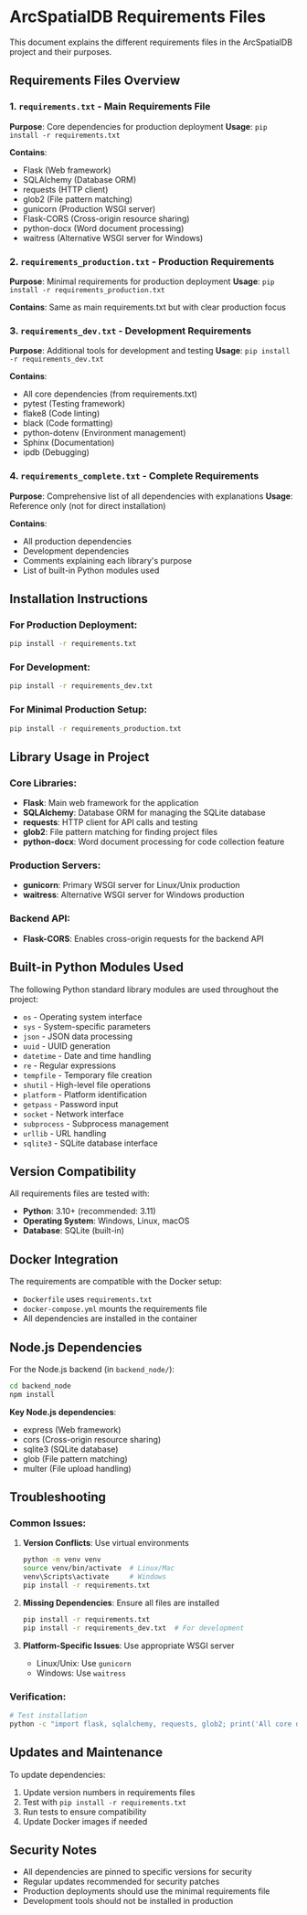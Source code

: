 # ArcSpatialDB Requirements Files

This document explains the different requirements files in the ArcSpatialDB project and their purposes.

## Requirements Files Overview

### 1. **`requirements.txt`** - Main Requirements File
**Purpose**: Core dependencies for production deployment
**Usage**: `pip install -r requirements.txt`

**Contains**:
- Flask (Web framework)
- SQLAlchemy (Database ORM)
- requests (HTTP client)
- glob2 (File pattern matching)
- gunicorn (Production WSGI server)
- Flask-CORS (Cross-origin resource sharing)
- python-docx (Word document processing)
- waitress (Alternative WSGI server for Windows)

### 2. **`requirements_production.txt`** - Production Requirements
**Purpose**: Minimal requirements for production deployment
**Usage**: `pip install -r requirements_production.txt`

**Contains**: Same as main requirements.txt but with clear production focus

### 3. **`requirements_dev.txt`** - Development Requirements
**Purpose**: Additional tools for development and testing
**Usage**: `pip install -r requirements_dev.txt`

**Contains**:
- All core dependencies (from requirements.txt)
- pytest (Testing framework)
- flake8 (Code linting)
- black (Code formatting)
- python-dotenv (Environment management)
- Sphinx (Documentation)
- ipdb (Debugging)

### 4. **`requirements_complete.txt`** - Complete Requirements
**Purpose**: Comprehensive list of all dependencies with explanations
**Usage**: Reference only (not for direct installation)

**Contains**:
- All production dependencies
- Development dependencies
- Comments explaining each library's purpose
- List of built-in Python modules used

## Installation Instructions

### For Production Deployment:
```bash
pip install -r requirements.txt
```

### For Development:
```bash
pip install -r requirements_dev.txt
```

### For Minimal Production Setup:
```bash
pip install -r requirements_production.txt
```

## Library Usage in Project

### Core Libraries:
- **Flask**: Main web framework for the application
- **SQLAlchemy**: Database ORM for managing the SQLite database
- **requests**: HTTP client for API calls and testing
- **glob2**: File pattern matching for finding project files
- **python-docx**: Word document processing for code collection feature

### Production Servers:
- **gunicorn**: Primary WSGI server for Linux/Unix production
- **waitress**: Alternative WSGI server for Windows production

### Backend API:
- **Flask-CORS**: Enables cross-origin requests for the backend API

## Built-in Python Modules Used

The following Python standard library modules are used throughout the project:
- `os` - Operating system interface
- `sys` - System-specific parameters
- `json` - JSON data processing
- `uuid` - UUID generation
- `datetime` - Date and time handling
- `re` - Regular expressions
- `tempfile` - Temporary file creation
- `shutil` - High-level file operations
- `platform` - Platform identification
- `getpass` - Password input
- `socket` - Network interface
- `subprocess` - Subprocess management
- `urllib` - URL handling
- `sqlite3` - SQLite database interface

## Version Compatibility

All requirements files are tested with:
- **Python**: 3.10+ (recommended: 3.11)
- **Operating System**: Windows, Linux, macOS
- **Database**: SQLite (built-in)

## Docker Integration

The requirements are compatible with the Docker setup:
- `Dockerfile` uses `requirements.txt`
- `docker-compose.yml` mounts the requirements file
- All dependencies are installed in the container

## Node.js Dependencies

For the Node.js backend (in `backend_node/`):
```bash
cd backend_node
npm install
```

**Key Node.js dependencies**:
- express (Web framework)
- cors (Cross-origin resource sharing)
- sqlite3 (SQLite database)
- glob (File pattern matching)
- multer (File upload handling)

## Troubleshooting

### Common Issues:

1. **Version Conflicts**: Use virtual environments
   ```bash
   python -m venv venv
   source venv/bin/activate  # Linux/Mac
   venv\Scripts\activate     # Windows
   pip install -r requirements.txt
   ```

2. **Missing Dependencies**: Ensure all files are installed
   ```bash
   pip install -r requirements.txt
   pip install -r requirements_dev.txt  # For development
   ```

3. **Platform-Specific Issues**: Use appropriate WSGI server
   - Linux/Unix: Use `gunicorn`
   - Windows: Use `waitress`

### Verification:
```bash
# Test installation
python -c "import flask, sqlalchemy, requests, glob2; print('All core dependencies installed successfully!')"
```

## Updates and Maintenance

To update dependencies:
1. Update version numbers in requirements files
2. Test with `pip install -r requirements.txt`
3. Run tests to ensure compatibility
4. Update Docker images if needed

## Security Notes

- All dependencies are pinned to specific versions for security
- Regular updates recommended for security patches
- Production deployments should use the minimal requirements file
- Development tools should not be installed in production 